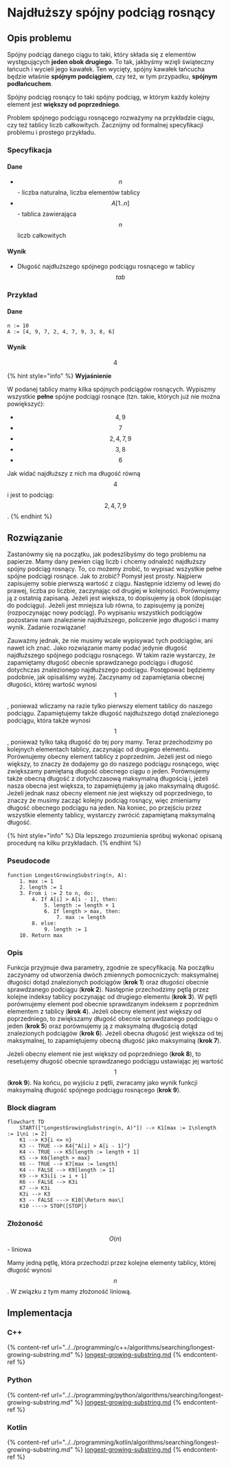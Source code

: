 # Najdłuższy spójny podciąg rosnący

## Opis problemu

Spójny podciąg danego ciągu to taki, który składa się z elementów występujących **jeden obok drugiego**. To tak, jakbyśmy wzięli świąteczny łańcuch i wycieli jego kawałek. Ten wycięty, spójny kawałek łańcucha będzie właśnie **spójnym podciągiem**, czy też, w tym przypadku, **spójnym podłańcuchem**.

Spójny podciąg rosnący to taki spójny podciąg, w którym każdy kolejny element jest **większy od poprzedniego**.

Problem spójnego podciągu rosnącego rozważymy na przykładzie ciągu, czy też tablicy liczb całkowitych. Zacznijmy od formalnej specyfikacji problemu i prostego przykładu.

### Specyfikacja

#### Dane

* $$n$$ - liczba naturalna, liczba elementów tablicy
* $$A[1..n]$$ - tablica zawierająca $$n$$ liczb całkowitych

#### Wynik

* Długość najdłuższego spójnego podciągu rosnącego w tablicy $$tab$$ 

### Przykład

#### Dane

```
n := 10
A := [4, 9, 7, 2, 4, 7, 9, 3, 8, 6]
```

#### Wynik

$$4$$ 

{% hint style="info" %}
**Wyjaśnienie**

W podanej tablicy mamy kilka spójnych podciągów rosnących. Wypiszmy wszystkie **pełne** spójne podciągi rosnące (tzn. takie, których już nie można powiększyć):

* $$4, 9$$
* $$7$$
* $$2, 4, 7, 9$$
* $$3, 8$$
* $$6$$

Jak widać najdłuższy z nich ma długość równą $$4$$ i jest to podciąg: $$2, 4, 7, 9$$.
{% endhint %}

## Rozwiązanie

Zastanówmy się na początku, jak podeszlibyśmy do tego problemu na papierze. Mamy dany pewien ciąg liczb i chcemy odnaleźć najdłuższy spójny podciąg rosnący. To, co możemy zrobić, to wypisać wszystkie pełne spójne podciągi rosnące. Jak to zrobić? Pomysł jest prosty. Najpierw zapisujemy sobie pierwszą wartość z ciągu. Następnie idziemy od lewej do prawej, liczba po liczbie, zaczynając od drugiej w kolejności. Porównujemy ją z ostatnią zapisaną. Jeżeli jest większa, to dopisujemy ją obok (dopisując do podciągu). Jeżeli jest mniejsza lub równa, to zapisujemy ją poniżej (rozpoczynając nowy podciąg). Po wypisaniu wszystkich podciągów pozostanie nam znalezienie najdłuższego, policzenie jego długości i mamy wynik. Zadanie rozwiązane!

Zauważmy jednak, że nie musimy wcale wypisywać tych podciągów, ani nawet ich znać. Jako rozwiązanie mamy podać jedynie długość najdłuższego spójnego podciągu rosnącego. W takim razie wystarczy, że zapamiętamy długość obecnie sprawdzanego podciągu i długość dotychczas znalezionego najdłuższego podciągu. Postępować będziemy podobnie, jak opisaliśmy wyżej. Zaczynamy od zapamiętania obecnej długości, której wartość wynosi $$1$$, ponieważ wliczamy na razie tylko pierwszy element tablicy do naszego podciągu. Zapamiętujemy także długość najdłuższego dotąd znalezionego podciągu, która także wynosi $$1$$, ponieważ tylko taką długość do tej pory mamy. Teraz przechodzimy po kolejnych elementach tablicy, zaczynając od drugiego elementu. Porównujemy obecny element tablicy z poprzednim. Jeżeli jest od niego większy, to znaczy że dodajemy go do naszego podciągu rosnącego, więc zwiększamy pamiętaną długość obecnego ciągu o jeden. Porównujemy także obecną długość z dotychczasową maksymalną długością i, jeżeli nasza obecna jest większa, to zapamiętujemy ją jako maksymalną długość. Jeżeli jednak nasz obecny element nie jest większy od poprzedniego, to znaczy że musimy zacząć kolejny podciąg rosnący, więc zmieniamy długość obecnego podciągu na jeden. Na koniec, po przejściu przez wszystkie elementy tablicy, wystarczy zwrócić zapamiętaną maksymalną długość.

{% hint style="info" %}
Dla lepszego zrozumienia spróbuj wykonać opisaną procedurę na kilku przykładach.
{% endhint %}

### Pseudocode

```
function LongestGrowingSubstring(n, A):
    1. max := 1
    2. length := 1
    3. From i := 2 to n, do:
        4. If A[i] > A[i - 1], then:
            5. length := length + 1
            6. If length > max, then:
                7. max := length
        8. else:
            9. length := 1
    10. Return max
```

### Opis

Funkcja przyjmuje dwa parametry, zgodnie ze specyfikacją. Na początku zaczynamy od utworzenia dwóch zmiennych pomocniczych: maksymalnej długości dotąd znalezionych podciągów (**krok 1**) oraz długości obecnie sprawdzanego podciągu (**krok 2**). Następnie przechodzimy pętlą przez kolejne indeksy tablicy poczynając od drugiego elementu (**krok 3**). W pętli porównujemy element pod obecnie sprawdzanym indeksem z poprzednim elementem z tablicy (**krok 4**). Jeżeli obecny element jest większy od poprzedniego, to zwiększamy długość obecnie sprawdzanego podciągu o jeden (**krok 5**) oraz porównujemy ją z maksymalną długością dotąd znalezionych podciągów (**krok 6**). Jeżeli obecna długość jest większa od tej maksymalnej, to zapamiętujemy obecną długość jako maksymalną (**krok 7**).

Jeżeli obecny element nie jest większy od poprzedniego (**krok 8**), to resetujemy długość obecnie sprawdzanego podciągu ustawiając jej wartość $$1$$ (**krok 9**). Na końcu, po wyjściu z pętli, zwracamy jako wynik funkcji maksymalną długość spójnego podciągu rosnącego (**krok 9**).

### Block diagram

```mermaid
flowchart TD
	START(["LongestGrowingSubstring(n, A)"]) --> K1[max := 1\nlength := 1\ni := 2]
	K1 --> K3{i <= n}
	K3 -- TRUE --> K4{"A[i] > A[i - 1]"}
	K4 -- TRUE --> K5[length := length + 1]
	K5 --> K6{length > max}
	K6 -- TRUE --> K7[max := length]
	K4 -- FALSE --> K9[length := 1]
	K9 --> K3i[i := i + 1]
	K6 -- FALSE --> K3i
	K7 --> K3i
	K3i --> K3
	K3 -- FALSE ---> K10[\Return max\]
	K10 ----> STOP([STOP])
```

### Złożoność

$$O(n)$$ - liniowa

Mamy jedną pętlę, która przechodzi przez kolejne elementy tablicy, której długość wynosi $$n$$. W związku z tym mamy złożoność liniową.

## Implementacja

### C++

{% content-ref url="../../programming/c++/algorithms/searching/longest-growing-substring.md" %}
[longest-growing-substring.md](../../programming/c++/algorithms/searching/longest-growing-substring.md)
{% endcontent-ref %}

### Python

{% content-ref url="../../programming/python/algorithms/searching/longest-growing-substring.md" %}
[longest-growing-substring.md](../../programming/python/algorithms/searching/longest-growing-substring.md)
{% endcontent-ref %}

### Kotlin

{% content-ref url="../../programming/kotlin/algorithms/searching/longest-growing-substring.md" %}
[longest-growing-substring.md](../../programming/kotlin/algorithms/searching/longest-growing-substring.md)
{% endcontent-ref %}